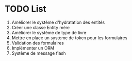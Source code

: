 # TODO List

1. Améliorer le système d'hydratation des entités
2. Créer une classe Entity mère
3. Améliorer le système de type de livre
4. Mettre en place un système de token pour les formulaires
5. Validation des formulaires
6. Implémenter un ORM
7. Système de message flash
